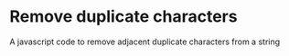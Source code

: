 # Remove duplicate characters
A javascript code to remove adjacent duplicate characters from a string
